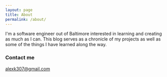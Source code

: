 ```yaml
---
layout: page
title: About
permalink: /about/
---
```


I'm a software engineer out of Baltimore interested in learning and creating as much as I can. This blog serves as a chronicle of my projects as well as some of the things I have learned along the way.
### Contact me

[alexk307@gmail.com](mailto:alexk307@gmail.com)